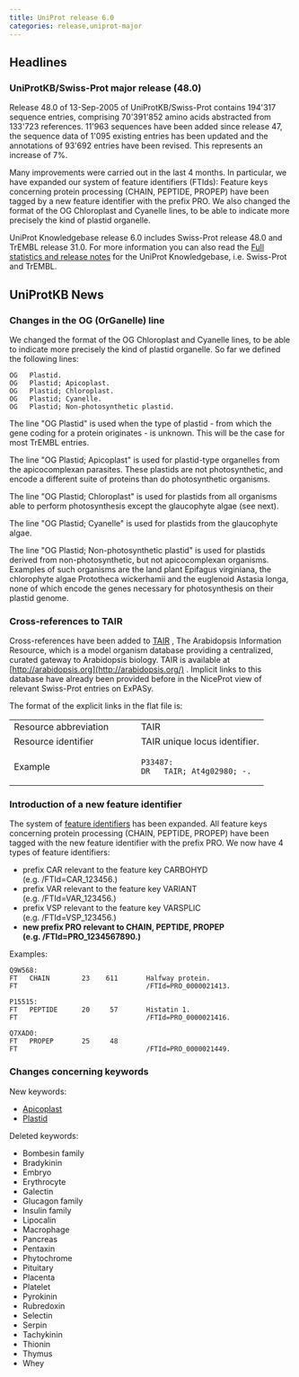 ```yaml
---
title: UniProt release 6.0
categories: release,uniprot-major
---
```


## Headlines

### UniProtKB/Swiss-Prot major release (48.0)

Release 48.0 of 13-Sep-2005 of UniProtKB/Swiss-Prot contains 194'317 sequence entries, comprising 70'391'852 amino acids abstracted from 133'723 references. 11'963 sequences have been added since release 47, the sequence data of 1'095 existing entries has been updated and the annotations of 93'692 entries have been revised. This represents an increase of 7%.

Many improvements were carried out in the last 4 months. In particular, we have expanded our system of feature identifiers (FTIds): Feature keys concerning protein processing (CHAIN, PEPTIDE, PROPEP) have been tagged by a new feature identifier with the prefix PRO. We also changed the format of the OG Chloroplast and Cyanelle lines, to be able to indicate more precisely the kind of plastid organelle.

UniProt Knowledgebase release 6.0 includes Swiss-Prot release 48.0 and TrEMBL release 31.0. For more information you can also read the [Full statistics and release notes](http://www.expasy.org/txt/old-rel/relnotes.48.htm) for the UniProt Knowledgebase, i.e. Swiss-Prot and TrEMBL.

  

## UniProtKB News

### Changes in the OG (OrGanelle) line

We changed the format of the OG Chloroplast and Cyanelle lines, to be able to indicate more precisely the kind of plastid organelle. So far we defined the following lines:

    OG   Plastid.
    OG   Plastid; Apicoplast.
    OG   Plastid; Chloroplast.
    OG   Plastid; Cyanelle.
    OG   Plastid; Non-photosynthetic plastid.

The line "OG Plastid" is used when the type of plastid - from which the gene coding for a protein originates - is unknown. This will be the case for most TrEMBL entries.

The line "OG Plastid; Apicoplast" is used for plastid-type organelles from the apicocomplexan parasites. These plastids are not photosynthetic, and encode a different suite of proteins than do photosynthetic organisms.

The line "OG Plastid; Chloroplast" is used for plastids from all organisms able to perform photosynthesis except the glaucophyte algae (see next).

The line "OG Plastid; Cyanelle" is used for plastids from the glaucophyte algae.

The line "OG Plastid; Non-photosynthetic plastid" is used for plastids derived from non-photosynthetic, but not apicocomplexan organisms. Examples of such organisms are the land plant Epifagus virginiana, the chlorophyte algae Prototheca wickerhamii and the euglenoid Astasia longa, none of which encode the genes necessary for photosynthesis on their plastid genome.

### Cross-references to TAIR

Cross-references have been added to [TAIR](http://arabidopsis.org/) , The Arabidopsis Information Resource, which is a model organism database providing a centralized, curated gateway to Arabidopsis biology. TAIR is available at [http://arabidopsis.org](http://arabidopsis.org/) . Implicit links to this database have already been provided before in the NiceProt view of relevant Swiss-Prot entries on ExPASy.

The format of the explicit links in the flat file is:

<table><colgroup><col style="width: 50%" /><col style="width: 50%" /></colgroup><tbody><tr class="odd"><td>Resource abbreviation</td><td>TAIR</td></tr><tr class="even"><td>Resource identifier</td><td>TAIR unique locus identifier.</td></tr><tr class="odd"><td>Example</td><td><pre><code>P33487:
DR   TAIR; At4g02980; -.</code></pre></td></tr></tbody></table>

### Introduction of a new feature identifier

The system of [feature identifiers](http://www.uniprot.org/docs/userman.htm#FTID) has been expanded. All feature keys concerning protein processing (CHAIN, PEPTIDE, PROPEP) have been tagged with the new feature identifier with the prefix PRO. We now have 4 types of feature identifiers:

-   prefix CAR relevant to the feature key CARBOHYD (e.g. /FTId=CAR\_123456.)
-   prefix VAR relevant to the feature key VARIANT (e.g. /FTId=VAR\_123456.)
-   prefix VSP relevant to the feature key VARSPLIC (e.g. /FTId=VSP\_123456.)
-   **new prefix PRO relevant to CHAIN, PEPTIDE, PROPEP (e.g. /FTId=PRO\_1234567890.)**

Examples:

    Q9W568:
    FT   CHAIN        23    611       Halfway protein.
    FT                                /FTId=PRO_0000021413.

    P15515:
    FT   PEPTIDE      20     57       Histatin 1.
    FT                                /FTId=PRO_0000021416.

    Q7XAD0:
    FT   PROPEP       25     48
    FT                                /FTId=PRO_0000021449.

### Changes concerning keywords

New keywords:

-   [Apicoplast](http://www.uniprot.org/keywords/KW-0933)
-   [Plastid](http://www.uniprot.org/keywords/KW-0934)

Deleted keywords:

-   Bombesin family
-   Bradykinin
-   Embryo
-   Erythrocyte
-   Galectin
-   Glucagon family
-   Insulin family
-   Lipocalin
-   Macrophage
-   Pancreas
-   Pentaxin
-   Phytochrome
-   Pituitary
-   Placenta
-   Platelet
-   Pyrokinin
-   Rubredoxin
-   Selectin
-   Serpin
-   Tachykinin
-   Thionin
-   Thymus
-   Whey
